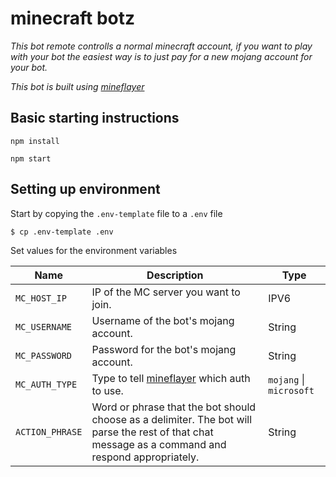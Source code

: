 # minecraft botz
_This bot remote controlls a normal minecraft account, if you want to play with your bot the easiest way is to just pay for a new mojang account for your bot._

_This bot is built using [mineflayer](https://github.com/PrismarineJS/mineflayer)_

## Basic starting instructions

`npm install`

`npm start`

## Setting up environment

Start by copying the `.env-template` file to a `.env` file

```console
$ cp .env-template .env
```

Set values for the environment variables

| Name | Description | Type |
|------| ------------|------|
| `MC_HOST_IP` | IP of the MC server you want to join. | IPV6 |
| `MC_USERNAME` | Username of the bot's mojang account. | String |
| `MC_PASSWORD` | Password for the bot's mojang account. | String |
| `MC_AUTH_TYPE` | Type to tell [mineflayer](https://github.com/PrismarineJS/mineflayer) which auth to use.  | `mojang` \| `microsoft`|
| `ACTION_PHRASE` | Word or phrase that the bot should choose as a delimiter. The bot will parse the rest of that chat message as a command and respond appropriately. | String |
